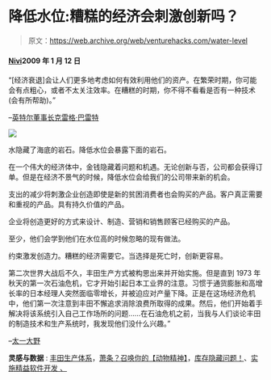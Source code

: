 # 降低水位:糟糕的经济会刺激创新吗？

> 原文：<https://web.archive.org/web/venturehacks.com/water-level>

#### [Nivi](/web/20221006032850/https://venturehacks.com/about)2009 年 1 月 12 日

“[经济衰退]会让人们更多地考虑如何有效利用他们的资产。在繁荣时期，你可能会有点粗心，或者不太关注效率。在糟糕的时期，你不得不看看是否有一种技术(会有所帮助)。”

–[英特尔董事长克雷格·巴雷特](https://web.archive.org/web/20221006032850/http://www.nytimes.com/2009/01/26/technology/26spend.html)

[![](img/46d5e9bb2b0c258f0b47f52f8f64e60f.png)](https://web.archive.org/web/20221006032850/http://elsmar.com/Identify_Waste/sld011.htm)

水隐藏了海底的岩石。降低水位会暴露下面的岩石。

在一个伟大的经济体中，金钱隐藏着问题和机遇。无论创新与否，公司都会获得订单。但是在经济不景气的时候，降低水位会给我们的公司带来新的机会。

支出的减少将刺激企业创造即使是新的贫困消费者也会购买的产品。客户真正需要和重视的产品。具有持久价值的产品。

企业将创造更好的方式来设计、制造、营销和销售顾客已经购买的产品。

至少，他们会学到他们在水位高的时候忽略的现有做法。

约束激发创造力。糟糕的经济需要它。当选择是死亡时，创新更容易。

第二次世界大战后不久，丰田生产方式被构思出来并开始实施。但是直到 1973 年秋天的第一次石油危机，它才开始引起日本工业界的注意。习惯于通货膨胀和高增长率的日本经理人突然面临零增长，并被迫应对产量下降。正是在这场经济危机中，他们第一次注意到丰田不懈追求消除浪费所取得的成果。然后，他们开始着手解决将该系统引入自己工作场所的问题……在石油危机之前，当我与人们谈论丰田的制造技术和生产系统时，我发现他们没什么兴趣。”

–[太一大野](https://web.archive.org/web/20221006032850/http://www.amazon.com/gp/product/0915299143?ie=UTF8&tag=httpventureco-20&linkCode=as2&camp=1789&creative=390957&creativeASIN=0915299143)

**灵感与数据** : [丰田生产体系](https://web.archive.org/web/20221006032850/http://books.google.com/books?id=7_-67SshOy8C&pg=PR13&dq=%22The+Toyota+production+system+was+conceived%22&ei=GPJnSYDuPIjClQSfgN0c#PPR14,M1)，[萧条？召唤你的【动物精神】](https://web.archive.org/web/20221006032850/http://www.mavericksatwork.com/?p=161)，[库存隐藏问题！](https://web.archive.org/web/20221006032850/http://elsmar.com/Identify_Waste/sld011.htm)、[实施精益软件开发
、](https://web.archive.org/web/20221006032850/http://www.amazon.com/gp/product/0321437381?ie=UTF8&tag=httpventureco-20&linkCode=as2&camp=1789&creative=390957&creativeASIN=0321437381)